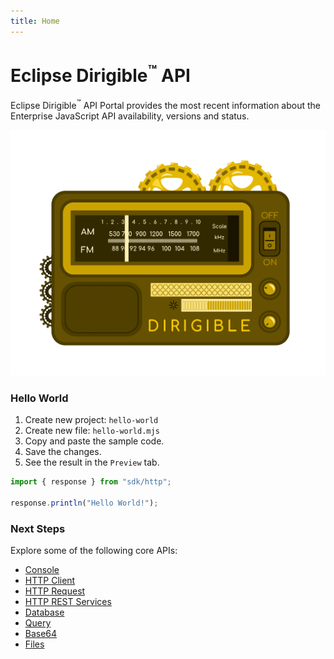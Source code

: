```yaml
---
title: Home
---
```


Eclipse Dirigible<sup>&trade;</sup> API
===

Eclipse Dirigible<sup>&trade;</sup> API Portal provides the most recent information about the Enterprise JavaScript API availability, versions and status.

![API](images/api.svg)

### Hello World

1. Create new project: `hello-world`
1. Create new file: `hello-world.mjs`
1. Copy and paste the sample code.
1. Save the changes.
1. See the result in the `Preview` tab.
```javascript
import { response } from "sdk/http";

response.println("Hello World!");
```


### Next Steps

Explore some of the following core APIs:

- [Console](builtin/console)
- [HTTP Client](http/client/)
- [HTTP Request](http/request/)
- [HTTP REST Services](http/rs/)
- [Database](database/database)
- [Query](database/query)
- [Base64](utils/base64/)
- [Files](io/files/)

